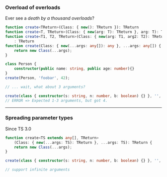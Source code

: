 ### Overload of overloads

Ever see a _death by a thousand overloads_?

```ts
function create<TReturn>(Class: { new(): TReturn }): TReturn
function create<T, TReturn>(Class: { new(arg: T): TReturn }, arg: T): TReturn
function create<T1, T2, TReturn>(Class: { new(arg: T1, arg2: T2): TReturn }, arg: T1, arg2: T2)
    : TReturn
function create(Class: { new(...args: any[]): any }, ...args: any[]) {
    return new Class(...args);
}
```

```ts
class Person {
    constructor(public name: string, public age: number){}
}
create(Person, 'foobar', 42);
```

<!-- .element class="fragment" data-fragment-index="0" -->

```ts
// ... wait, what about 3 arguments?

create(class { constructor(s: string, n: number, b: boolean) {} }, '', 0, false);
// ERROR => Expected 1-3 arguments, but got 4.
```

<!-- .element class="fragment" data-fragment-index="1" -->

---

### Spreading parameter types

Since TS 3.0 <!-- .element class="corner-ribbon" -->

```ts
function create<TS extends any[], TReturn>
    (Class: { new(...args: TS): TReturn }, ...args: TS): TReturn {
    return new Class(...args);
}
```

```ts
create(class { constructor(s: string, n: number, b: boolean) {} }, '', 0, false);

// support infinite arguments
```
